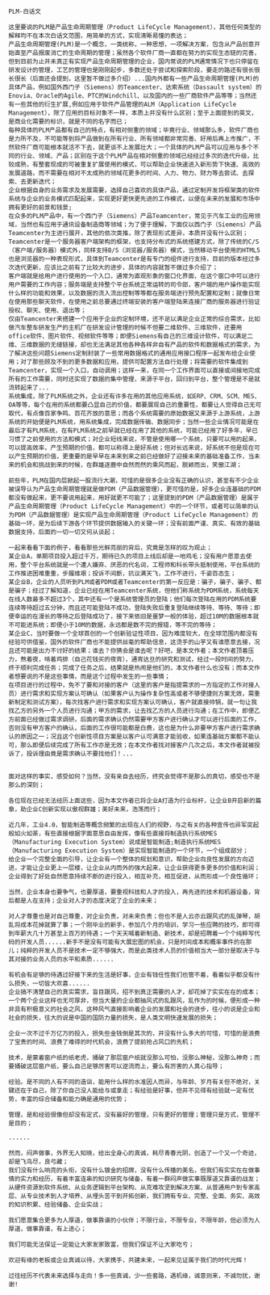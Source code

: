 	PLM-白话文
	
	这里要说的PLM是产品生命周期管理（Product LifeCycle Management），其他任何类型的解释均不在本次白话文范围，用简单的方式，实现清晰易懂的表达；
    产品生命周期管理(PLM)是一个概念，一类统称，一种思想，一项解决方案，包含从产品创意开始直至产品报废消亡的生命周期的管理；虽然各个软件厂商一直都在努力的实现生态链的完善，但到目前为止并未真正有实现产品生命周期管理的企业，国内常说的PLM通常情况下也只停留在研发设计的管理，工艺的管理也是刚刚起步，多数还处于尝试和探索阶段，要走的路还有很长很长很长（后面还会提到，这里暂不做过多介绍）...国内外都有一些产品生命周期管理(PLM)的具体产品，例如国外西门子（Siemens）的Teamcenter、达索系统（Dassault system）的Enovia、Oracle的Agile、PTC的Windchill、以及国内的一些厂商软件产品等等；当然还有一些其他的衍生扩展,例如应用于软件产品管理的ALM（Application LifeCycle Management），除了应用的目标对象不一样，本质上并没有什么区别；至于上面提到的英文，是商业化需要的标识，就是不同的名字而已；
    每种具体的PLM产品都有自己的特点，有相对侧重的领域；毕竟行业、领域那么多，软件厂商也是力所不及，不可能等到将产品做到在所有行业、所有领域都非常完善、好用后再上市推广，不然软件厂商可能根本就活不下去，就更谈不上发展壮大；一个具体的PLM产品可以应用与多个不同的行业、领域、产品；区别在于这个PLM产品在相对侧重的领域已经经过多次的迭代升级，比较成熟，有整套现成的可被重复扩展使用的模式，可以帮助企业快速进入新形势下快速、高效的发展道路，而不需要在相对不太成熟的领域花更多的时间、人力、物力、财力等去尝试、去探索、去更新迭代；
    企业根据自身的业务需求及发展需要，选择自己喜欢的具体产品，通过定制开发将框架类的软件系统与企业的业务模式匹配起来，实现更好更快更先进的工作模式，以便在未来的发展和市场中拥有更好的前景和钱景;
    在众多的PLM产品中，有一个西门子（Siemens）产品Teamcenter，常见于汽车工业的应用领域，当然也有应用于通讯设备制造商等领域；为了便于理解，下面仅以西门子（Siemens）产品Teamcenter为主进行展开，其他的依次类推，除了表现形式差异，本质并没有什么区别；
    Teamcenter是一个服务器客户端架构的框架，也支持分布式的系统搭建方式，除了传统的C/S（客户端/服务器）模式外，同样支持B/S（浏览器/服务器）模式，当然移动平台使用的HTML5也是浏览器的一种表现形式，具体到Teamcenter是有专门的组件进行支持，目前的版本经过多次迭代更新，应该比之前有了比较大的进步，具体的内容就暂不做过多介绍了；
    客户端就是给用户进行使用的一个入口，通常为直观形象的窗口化界面，在这个窗口中可以进行用户需要的工作内容；服务端是支持整个平台系统正常运转的司令部，客户端的用户操作能实现什么样的功能和效果，以及数据的流入流出控制等等都在服务端进行预先配置和定制；就像日常在使用那些聊天软件，在使用之前总要通过终端安装的客户端登陆来连接厂商的服务器进行验证授权、聊天、使用、退出等；
    仅由Teamcenter来搭建一个应用于企业的定制环境，还不足以满足企业正常的综合需求，比如做汽车整车研发生产的主机厂在研发设计管理的时候不但要二维软件、三维软件，还要用office软件、图片软件、视频软件等等；即便Siemens有自己的三维设计软件，可以满足二维、三维数据的无缝链接，却也无法满足其他各种各样非自有产品的软件和数据格式的需求，为了解决这些问题Siemens定制封装了一些常用数据格式的通用应用接口程序一起发布给企业使用；对了那些顾及不到的更多数据和应用，提供可配置方法自行处理；将需要的软件集成到Teamcenter，实现一个入口，自动调用；这样一来，在同一个工作界面可以直接或间接地完成所有的工作需要，同时还实现了数据的集中管理，来源于平台，回归到平台，整个管理是不是就流转起来了...
	系统集成，除了PLM系统之外，企业还有许多在用的其他应用系统，如ERP、CRM、SCM、MES、OA等等，每个在用的系统都要凸显自己的价值，都要展现自己的重要性，都要让人觉得自己无可取代，有点像百家争鸣、百花齐放的意思；而各个系统需要的原始数据又来源于上游系统，上游系统的开始便是PLM系统，用系统集成，完成数据传输、数据同步；当然一些企业情况可能是在最后才有PLM系统，在有PLM系统之前早就已经在用了其他的系统，可能已经用了好多年，早已习惯了之前使用的方法和模式；对企业短线来说，不管是使用哪一个系统，只要可以用的起来，可以提高效率，产生预期的价值，都可以称得上是好系统；但对长远来说，好系统不但是现在可以产生预期的价值，更重要的是早早在未来到来之前已经做好了迎接未来的基础准备工作，当未来的机会和挑战到来的时候，在群雄逐鹿中自然而然的乘风而起，脱颖而出，笑傲江湖；
	
	前些年，PLM在国内层掀起一股流行大潮，可惜的是很多企业没有正确的认识，甚至有不少企业被误导认为产品生命周期管理就是做PDM（产品数据管理），更可惜的是，好多企业连基础的PDM都没有做起来，更不要说用起来，用好就更不可能了；这里提到的PDM（产品数据管理）是属于产品生命周期管理（Product LifeCycle Management）中的一个环节，或者可以简单的认为PDM（产品数据管理）是实现产品生命周期管理（Product LifeCycle Management）的基础一环，是为后续下游各个环节提供数据输入的关键一环；没有前面严谨、真实、有效的基础数据支持，后面的一切一切又何从谈起；
	
	一起来看看下面的例子，看看那些光鲜亮丽的背后，究竟是怎样的叹为观止；
	某企业A，单期项目投入超过千万，期待已久的项目上线后却是一地鸡毛；没有用户愿意去使用，整个平台系统就是一个遭人嫌弃、厌恶的代名词，工程师和科长带头抵制使用，平台系统的工作推进困难重重，步履维艰；投诉不间断，抗议满天飞，工作不进行，千姿百态生；
	某企业B，企业的人员听到PLM或者PDM或者Teamcenter的第一反应是：骗子，骗子、骗子、都是骗子；经过了解知道，企业已经在用Teamcenter系统，但他们称系统为PDM系统，系统每天在线人数最多不超过3个，其中还有一个是系统管理员的登陆；他们每次登陆在用的PDM系统要连续等待超过五分钟，而且还可能登陆不成功，登陆失败后重复登陆继续等待、等待、等待；即便幸运的在漫长的等待之后登陆成功了，接下来依旧是噩梦一般的体验，超过10M的数据根本就不可能进系统；即便小于10M的数据，永远都是数不完的报错，等不完的等待；
	某企业C，当时要做一个全球首创的一个创新验证性项目，因为难度较大，在全球范围内都没有经验可供借鉴，国外的软件厂商也不能提供丝毫的帮助信息，这烫手的山芋又有谁愿意去接，况且还可能是出力不讨好的结果；谁去？你猜会是谁去呢？好吧，是本文作者；本文作者顶着压力，熬着夜，啃着鸡排（自己花钱买的夜宵），通宵达旦的研究和测试，经过一段时间的努力，终于顺利完成任务；完成了任务之后，结果就是热闹是他们的，本文作者什么也没有；而本文作者想要说的不是这些事情，而是这个过程中发生的一些事情；
	在项目进行的过程中，免不了要和对接的客户（这里的客户是指提需求的一方指定的工作对接人员）进行需求和实现方案认可确认（如果客户认为操作复杂性高或者不够便捷则方案无效，需重新制定和测试方案），每次找客户进行需求和实现方案认可确认，客户就直接帅锅，就一句让我找乙方的另外一个人员进行沟通；甲方的需求，让去找乙方的人员进行沟通；在工作中，即便乙方前面已经做过需求调研，后面的需求确认仍然需要甲方客户进行确认才可以进行后面的工作，否则没有甲方客户的确认，后面的工作很可能都是白费，这也是为什么非要甲方客户进行需求确认的原因之一；况且这个创新性项目方案是以客户认可满意才能验收，如果连基础方案都不能认可，那么即便后续完成了所有工作亦是无效；在本文作者找对接客户几次之后，本文作者就被投诉了，投诉理由竟是需求确认不要找他们！...
		
	
	面对这样的事实，感受如何？当然，没有亲自去经历，终究会觉得不是那么的真切，感受也不是那么的深刻；
		
	各位现在已经无法经历上面这些，因为本文作者已将企业A打造为行业标杆，让企业B开启新的篇章，助企业C创新实现以傲视群雄；美好未来，浩荡而行；
	
	近几年，工业4.0，智能制造等概念频繁的出现在人们的视野，与之有关的各种宣传也异军突起般如火如荼，有些直接根据字面意思自由发挥，像有些直接将制造执行系统MES（Manufacturing Execution System）说成是智能制造;制造执行系统MES（Manufacturing Execution System）是实现智能制造的一个环节，一个组成部分；
	给企业一个完整全面的引导，让企业有一个整体的规划和意识，帮助企业向良性发展的方向迈进，才能让企业更上一层楼，让企业从内而外的强大起来，让企业获得更多更多的价值和利润；企业得到了好处自然愿意持续不断的进行投入，相互补充，相互促进，从而形成一个良性循环；
	
	当然，企业本身也要争气，也要厚道，要重视科技和人才的投入，再先进的技术和机器设备，背后都是人在支持；企业对人才的态度决定了企业的未来；
	
	对人才尊重也是对自己尊重，对企业负责，对未来负责；但也不是人云亦云跟风式的乱弹琴，胡乱将成本花掉就算了事；一个刚毕业的新手，参加几个月的培训，学习一些应聘的技巧，即可得到年薪大几十万甚至上百万的待遇；一个天天喊着新制造、新技术，却是招聘着一个个纯粹写代码的开发人员......新手不是没有可能有大展宏图的机会，只是时间成本和概率事件的在那儿；纯粹的开发人员不是技术一定不够强大，而是此类技术人员的价值相当大一部分是取决于与其对接的业务人员的水平和素质......
	
	有机会有足够的待遇过好接下来的生活是好事，企业有钱任性我们也管不着，看着似乎都没有什么损失，一切皆大欢喜......
	企业搞不清楚自己的真实需求，盲目跟风，招不到真正需要的人才，却花掉了实实在在的成本；一个两个企业这样也无可厚非，但当大量的企业都抽风式的乱跟风，乱作为的时候，便形成一种非具有积极意义的社会之风，这种风气直接影响着企业的发展和社会的进步，往小的说是企业和社会的损失，往大的说是中国的国防力量的损失，是人类文明快速发展的损失；
	
	企业一次不过千万亿万的投入，损失些金钱倒是其次的，并没有什么多大的可惜，可惜的是浪费了宝贵的时间、浪费了难得的时代机会，浪费了提前抢占风口的先机；
	
	技术，是蒙着窗户纸的纸老虎，捅破了那层窗户纸就没那么可怕，没那么神秘，没那么神奇；而要捅破这层窗户纸，要么自己足够厉害可以逆流而上，要么有厉害的人真心指导；
	
	经验。是不同的人有不同的造诣，能用什么样的水准因人而异，与年龄、岁月有关但不绝对，关键还在于自己，除了你自己没人能给与或拿走；有经验是好事，但并不见得有经验就一定有优势，丰富的综合储备和能力确是通用的优势；
	
	管理，是和经验很像但却没有定式，没有最好的管理，只有更好的管理；管理只是方式，管理不是目的；
	
	......
	
	然而，闷声做事，外界无人知晓，给出全身心的真诚，耗尽青春光阴，创造了一个又一个奇迹，却是飞鸟尽，良弓藏；
	我们没有什么响亮的头衔，没有什么镀金的招牌，没有什么传播的美名，但我们有实实在在做事情的实力和经历，有着丰富连串的知识研究与储备，有着一群闷声做实事既厚道又靠谱的战友；从硬件资源到软件系统、从业务逻辑到平台架构、从克难攻坚到解决方案、从普通用户到专家高层、从专业技术到人才培养、从埋头苦干到开拓创新，我们拥有专业、完整、全面、务实、高效的知识积累、经验储备、企业实战；
			
	我们愿意集合更多为人厚道，做事靠谱的小伙伴；不限行业，不限专业，不限年龄，但必须为人厚道，做事靠谱，有上进心；
		
	我们可能无法保证一定能让大家发家致富，但我们保证不让大家吃亏；
	
	欢迎有缘的老板或企业真诚以待，大家携手，共建未来，一起来见证属于我们的时代光辉！
	
	过往经历不代表未来选择与走向！多一些真诚，少一些套路，遇机缘，诚意则来，不诚勿扰，谢谢!
